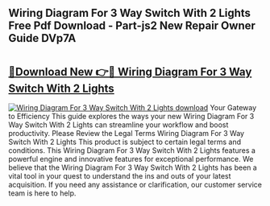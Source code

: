 ## Wiring Diagram For 3 Way Switch With 2 Lights Free Pdf Download - Part-js2 New Repair Owner Guide DVp7A

# <h2><a href="http://dfu6wb.blite.top/?on=Wiring+Diagram+For+3+Way+Switch+With+2+Lights">🔗Download New 👉🔴 Wiring Diagram For 3 Way Switch With 2 Lights</a></h2>

[![Wiring Diagram For 3 Way Switch With 2 Lights download](https://i.imgur.com/lujVjoI.png)](http://dfu6wb.blite.top/?on=Wiring+Diagram+For+3+Way+Switch+With+2+Lights)
Your Gateway to Efficiency This guide explores the ways your new Wiring Diagram For 3 Way Switch With 2 Lights can streamline your workflow and boost productivity. Please Review the Legal Terms Wiring Diagram For 3 Way Switch With 2 Lights This product is subject to certain legal terms and conditions. This Wiring Diagram For 3 Way Switch With 2 Lights features a powerful engine and innovative features for exceptional performance. We believe that the Wiring Diagram For 3 Way Switch With 2 Lights has been a vital tool in your quest to understand the ins and outs of your latest acquisition. If you need any assistance or clarification, our customer service team is here to help.
